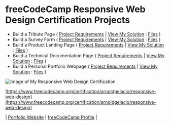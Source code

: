 # freeCodeCamp Responsive Web Design Certification Projects

- Build a Tribute Page ( [Project Requirements](https://www.freecodecamp.org/learn/responsive-web-design/responsive-web-design-projects/build-a-tribute-page) | [View My Solution](https://arnoldgelacio.github.io/freecodecamp-projects/responsive-web-design/tribute-page) : [Files](https://github.com/arnoldgelacio/freecodecamp-projects/tree/master/responsive-web-design/tribute-page) )
- Build a Survey Form ( [Project Requirements](https://www.freecodecamp.org/learn/responsive-web-design/responsive-web-design-projects/build-a-survey-form) | [View My Solution](https://arnoldgelacio.github.io/freecodecamp-projects/responsive-web-design/survey-form) : [Files](https://github.com/arnoldgelacio/freecodecamp-projects/tree/master/responsive-web-design/survey-form) )
- Build a Product Landing Page ( [Project Requirements](https://www.freecodecamp.org/learn/responsive-web-design/responsive-web-design-projects/build-a-product-landing-page) | [View My Solution](https://arnoldgelacio.github.io/freecodecamp-projects/responsive-web-design/product-landing-page) : [Files](https://github.com/arnoldgelacio/freecodecamp-projects/tree/master/responsive-web-design/product-landing-page) )
- Build a Technical Documentation Page ( [Project Requirements](https://www.freecodecamp.org/learn/responsive-web-design/responsive-web-design-projects/build-a-technical-documentation-page) | [View My Solution](https://arnoldgelacio.github.io/freecodecamp-projects/responsive-web-design/technical-documentation-page) : [Files](https://github.com/arnoldgelacio/freecodecamp-projects/tree/master/responsive-web-design/technical-documentation-page) )
- Build a Personal Portfolio Webpage ( [Project Requirements](https://www.freecodecamp.org/learn/responsive-web-design/responsive-web-design-projects/build-a-personal-portfolio-webpage) | [View My Solution](https://arnoldgelacio.github.io/freecodecamp-projects/responsive-web-design/personal-portfolio-webpage) : [Files](https://github.com/arnoldgelacio/freecodecamp-projects/tree/master/responsive-web-design/personal-portfolio-webpage) )

![Image of My Responsive Web Design Certification](https://arnoldgelacio.github.io/freecodecamp-projects/responsive-web-design/responsive-web-design-certification.jpg)

[https://www.freecodecamp.org/certification/arnoldgelacio/responsive-web-design](https://www.freecodecamp.org/certification/arnoldgelacio/responsive-web-design)

| [Portfolio Website](http://arnoldgelacio.com) | [freeCodeCamp Profile](https://freecodecamp.org/arnoldgelacio) |

